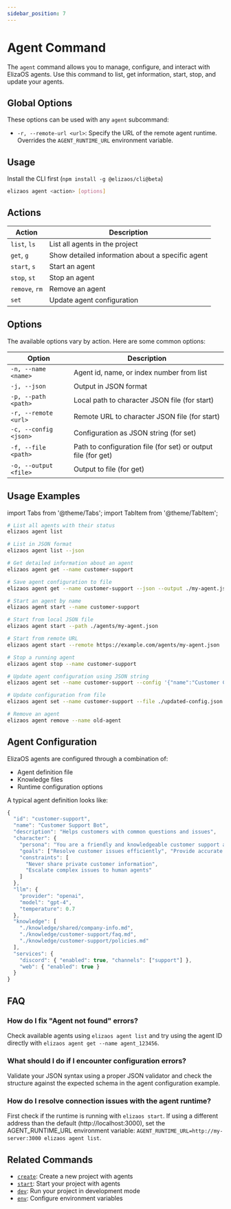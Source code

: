 ```yaml
---
sidebar_position: 7
---
```


# Agent Command

The `agent` command allows you to manage, configure, and interact with ElizaOS agents. Use this command to list, get information, start, stop, and update your agents.

## Global Options

These options can be used with any `agent` subcommand:

- `-r, --remote-url <url>`: Specify the URL of the remote agent runtime. Overrides the `AGENT_RUNTIME_URL` environment variable.

## Usage

Install the CLI first (`npm install -g @elizaos/cli@beta`)

```bash
elizaos agent <action> [options]
```

## Actions

| Action         | Description                                      |
| -------------- | ------------------------------------------------ |
| `list`, `ls`   | List all agents in the project                   |
| `get`, `g`     | Show detailed information about a specific agent |
| `start`, `s`   | Start an agent                                   |
| `stop`, `st`   | Stop an agent                                    |
| `remove`, `rm` | Remove an agent                                  |
| `set`          | Update agent configuration                       |

## Options

The available options vary by action. Here are some common options:

| Option                | Description                                                   |
| --------------------- | ------------------------------------------------------------- |
| `-n, --name <name>`   | Agent id, name, or index number from list                     |
| `-j, --json`          | Output in JSON format                                         |
| `-p, --path <path>`   | Local path to character JSON file (for start)                 |
| `-r, --remote <url>`  | Remote URL to character JSON file (for start)                 |
| `-c, --config <json>` | Configuration as JSON string (for set)                        |
| `-f, --file <path>`   | Path to configuration file (for set) or output file (for get) |
| `-o, --output <file>` | Output to file (for get)                                      |

## Usage Examples

import Tabs from '@theme/Tabs';
import TabItem from '@theme/TabItem';

<Tabs>
<TabItem value="list" label="List & Get Agents">

```bash
# List all agents with their status
elizaos agent list

# List in JSON format
elizaos agent list --json

# Get detailed information about an agent
elizaos agent get --name customer-support

# Save agent configuration to file
elizaos agent get --name customer-support --json --output ./my-agent.json
```

</TabItem>
<TabItem value="start" label="Start & Stop Agents">

```bash
# Start an agent by name
elizaos agent start --name customer-support

# Start from local JSON file
elizaos agent start --path ./agents/my-agent.json

# Start from remote URL
elizaos agent start --remote https://example.com/agents/my-agent.json

# Stop a running agent
elizaos agent stop --name customer-support
```

</TabItem>
<TabItem value="config" label="Update & Remove Agents">

```bash
# Update agent configuration using JSON string
elizaos agent set --name customer-support --config '{"name":"Customer Care Bot"}'

# Update configuration from file
elizaos agent set --name customer-support --file ./updated-config.json

# Remove an agent
elizaos agent remove --name old-agent
```

</TabItem>
</Tabs>

## Agent Configuration

ElizaOS agents are configured through a combination of:

- Agent definition file
- Knowledge files
- Runtime configuration options

A typical agent definition looks like:

```typescript
{
  "id": "customer-support",
  "name": "Customer Support Bot",
  "description": "Helps customers with common questions and issues",
  "character": {
    "persona": "You are a friendly and knowledgeable customer support agent.",
    "goals": ["Resolve customer issues efficiently", "Provide accurate information"],
    "constraints": [
      "Never share private customer information",
      "Escalate complex issues to human agents"
    ]
  },
  "llm": {
    "provider": "openai",
    "model": "gpt-4",
    "temperature": 0.7
  },
  "knowledge": [
    "./knowledge/shared/company-info.md",
    "./knowledge/customer-support/faq.md",
    "./knowledge/customer-support/policies.md"
  ],
  "services": {
    "discord": { "enabled": true, "channels": ["support"] },
    "web": { "enabled": true }
  }
}
```

## FAQ

### How do I fix "Agent not found" errors?

Check available agents using `elizaos agent list` and try using the agent ID directly with `elizaos agent get --name agent_123456`.

### What should I do if I encounter configuration errors?

Validate your JSON syntax using a proper JSON validator and check the structure against the expected schema in the agent configuration example.

### How do I resolve connection issues with the agent runtime?

First check if the runtime is running with `elizaos start`. If using a different address than the default (http://localhost:3000), set the AGENT_RUNTIME_URL environment variable: `AGENT_RUNTIME_URL=http://my-server:3000 elizaos agent list`.

## Related Commands

- [`create`](./create.md): Create a new project with agents
- [`start`](./start.md): Start your project with agents
- [`dev`](./dev.md): Run your project in development mode
- [`env`](./env.md): Configure environment variables
